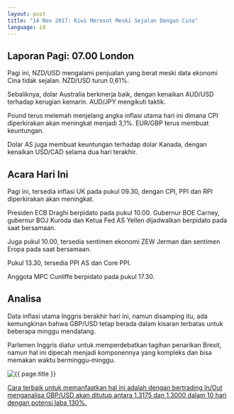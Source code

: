 ```yaml
---
layout: post
title: "14 Nov 2017: Kiwi Merosot Meski Sejalan Dengan Cina"
language: id
---
```

## Laporan Pagi: 07.00 London

Pagi ini, NZD/USD mengalami penjualan yang berat meski data ekonomi Cina tidak sejalan. NZD/USD turun 0,61%.

Sebaliknya, dolar Australia berkinerja baik, dengan kenaikan AUD/USD terhadap kerugian kemarin. AUD/JPY mengikuti taktik.

Pound terus melemah menjelang angka inflasi utama hari ini dimana CPI diperkirakan akan meningkat menjadi 3,1%. EUR/GBP terus membuat keuntungan.

Dolar AS juga membuat keuntungan terhadap dolar Kanada, dengan kenaikan USD/CAD selama dua hari terakhir.

## Acara Hari Ini

Pagi ini, tersedia inflasi UK pada pukul 09.30, dengan CPI, PPI dan RPI diperkirakan akan meningkat.

Presiden ECB Draghi berpidato pada pukul 10.00. Gubernur BOE Carney, gubernur BOJ Kuroda dan Ketua Fed AS Yellen dijadwalkan berpidato pada saat bersamaan.

Juga pukul 10.00, tersedia sentimen ekonomi ZEW Jerman dan sentimen Eropa pada saat bersamaan.

Pukul 13.30, tersedia PPI AS dan Core PPI.

Anggota MPC Cunliffe berpidato pada pukul 17.30.

## Analisa

Data inflasi utama Inggris berakhir hari ini, namun disamping itu, ada kemungkinan bahwa GBP/USD tetap berada dalam kisaran terbatas untuk beberapa minggu mendatang.

Parlemen Inggris diatur untuk memperdebatkan tagihan penarikan Brexit, namun hal ini dipecah menjadi komponennya yang kompleks dan bisa memakan waktu berminggu-minggu.

<img src="{{ site.url }}/images/nov/id-14-nov-17.png" alt="{{ page.title }}" title="{{ page.title }}">

<a href="%LINK%%?currency=USD&market=forex&underlying=frxGBPUSD&formname=endsinout&duration_amount=10&duration_units=d&amount=10&amount_type=payout&expiry_type=duration&barrier_high=1.3175&barrier_low=1.3000" target="_blank">Cara terbaik untuk memanfaatkan hal ini adalah dengan bertrading In/Out menganalisa GBP/USD akan ditutup antara 1.3175 dan 1.3000 dalam 10 hari dengan potensi laba 130%.</a>